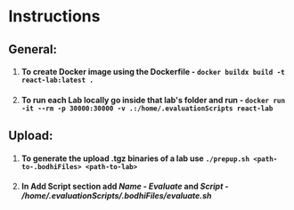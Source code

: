 # Instructions  
  
## General:  
1. #### To create Docker image using the Dockerfile - ```docker buildx build -t react-lab:latest .```  
2. #### To run each Lab locally go inside that lab's folder and run - ``docker run -it --rm -p 30000:30000 -v .:/home/.evaluationScripts react-lab``  

## Upload:
1. #### To generate the upload .tgz binaries of a lab use ``./prepup.sh <path-to-.bodhiFiles> <path-to-lab>``
3. #### In Add Script section add *Name - Evaluate* and *Script - /home/.evaluationScripts/.bodhiFiles/evaluate.sh*  
